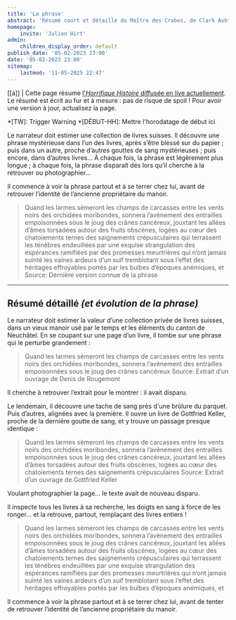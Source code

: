 ```yaml
---
title: 'La phrase'
abstract: 'Résumé court et détaillé du Maître des Crabes, de Clark Ashton Smith !'
homepage:
    invite: 'Julien Hirt'
admin:
    children_display_order: default
publish_date: '05-02-2023 23:00'
date: '05-02-2023 23:00'
sitemap:
    lastmod: '11-05-2025 22:47'
---
```


[[a]]
| Cette page résume [l'_Horrifique Histoire_ diffusée en live actuellement](https://www.twitch.tv/vchabrette). Le résumé est écrit au fur et à mesure : pas de risque de spoil ! Pour avoir une version à jour, actualisez la page.

*[TW]: Trigger Warning
*[DÉBUT-HH]: Mettre l'horodatage de début ici

Le narrateur doit estimer une collection de livres suisses. Il découvre une phrase mystérieuse dans l’un des livres, après s’être blessé sur du papier ; puis dans un autre, proche d’autres gouttes de sang mystérieuses ; puis encore, dans d’autres livres… À chaque fois, la phrase est légèrement plus longue ; à chaque fois, la phrase disparaît dés lors qu’il cherche à la retrouver ou photographier…

Il commence à voir la phrase partout et à se terrer chez lui, avant de retrouver l’identité de l’ancienne propriétaire du manoir.

> Quand les larmes sèmeront les champs de carcasses entre les vents noirs des orchidées moribondes, sonnera l’avènement des entrailles empoisonnées sous le joug des crânes cancéreux, jouxtant les allées d’âmes torsadées autour des fruits obscènes, logées au cœur des chatoiements ternes des saignements crépusculaires qui terrassent les ténèbres endeuillées par une exquise strangulation des espérances ramifiées par des promesses meurtrières qui n’ont jamais suinté les vaines ardeurs d’un suif tremblotant sous l’effet des héritages effroyables portés par les bulbes d’époques anémiques, et
Source: Dernière version connue de la phrase

---

## Résumé détaillé _(et évolution de la phrase)_

Le narrateur doit estimer la valeur d’une collection privée de livres suisses, dans un vieux manoir usé par le temps et les éléments du canton de Neuchâtel. En se coupant sur une page d’un livre, il tombe sur une phrase qui le perturbe grandement :

> Quand les larmes sèmeront les champs de carcasses entre les vents noirs des orchidées moribondes, sonnera l’avènement des entrailles empoisonnées sous le joug des crânes cancéreux
Source: Extrait d’un ouvrage de Denis de Rougemont

Il cherche à retrouver l’extrait pour le montrer : il avait disparu.

Le lendemain, il découvre une tache de sang près d'une brûlure du parquet. Puis d’autres, alignées avec la première. Il ouvre un livre de Gottfried Keller, proche de la dernière goutte de sang, et y trouve un passage presque identique :

> Quand les larmes sèmeront les champs de carcasses entre les vents noirs des orchidées moribondes, sonnera l’avènement des entrailles empoisonnées sous le joug des crânes cancéreux, jouxtant les allées d’âmes torsadées autour des fruits obscènes, logées au cœur des chatoiements ternes des saignements crépusculaires
Source: Extrait d’un ouvrage de Gottfried Keller

Voulant photographier la page… le texte avait de nouveau disparu.

Il inspecte tous les livres à sa recherche, les doigts en sang à force de les ronger… et la retrouve, partout, remplaçant des livres entiers !

> Quand les larmes sèmeront les champs de carcasses entre les vents noirs des orchidées moribondes, sonnera l’avènement des entrailles empoisonnées sous le joug des crânes cancéreux, jouxtant les allées d’âmes torsadées autour des fruits obscènes, logées au cœur des chatoiements ternes des saignements crépusculaires qui terrassent les ténèbres endeuillées par une exquise strangulation des espérances ramifiées par des promesses meurtrières qui n’ont jamais suinté les vaines ardeurs d’un suif tremblotant sous l’effet des héritages effroyables portés par les bulbes d’époques anémiques, et

Il commence à voir la phrase partout et à se terrer chez lui, avant de tenter de retrouver l’identité de l’ancienne propriétaire du manoir.
